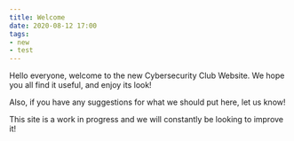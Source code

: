 ```yaml
---
title: Welcome
date: 2020-08-12 17:00
tags:
- new
- test
---
```

Hello everyone, welcome to the new Cybersecurity Club Website.
We hope you all find it useful, and enjoy its look!

Also, if you have any suggestions for what we should put here, let us know!

This site is a work in progress and we will constantly be looking to improve it!
